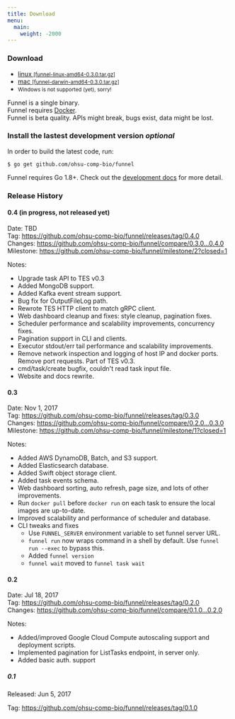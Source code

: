 ```yaml
---
title: Download
menu:
  main:
    weight: -2000
---
```


### Download

- [linux <small>[funnel-linux-amd64-0.3.0.tar.gz]</small>][linux-64-bin]
- [mac <small>[funnel-darwin-amd64-0.3.0.tar.gz]</small>][mac-64-bin]
- <small>Windows is not supported (yet), sorry!</small>

Funnel is a single binary.  
Funnel requires [Docker][docker].  
Funnel is beta quality. APIs might break, bugs exist, data might be lost.  

<h3>Install the lastest development version <i class="optional">optional</i></h3>

In order to build the latest code, run:
```shell
$ go get github.com/ohsu-comp-bio/funnel
```

Funnel requires Go 1.8+. Check out the [development docs][dev] for more detail.

### Release History

#### 0.4 (in progress, not released yet)

Date: TBD  
Tag: https://github.com/ohsu-comp-bio/funnel/releases/tag/0.4.0  
Changes: https://github.com/ohsu-comp-bio/funnel/compare/0.3.0...0.4.0  
Milestone: https://github.com/ohsu-comp-bio/funnel/milestone/2?closed=1  

Notes:

- Upgrade task API to TES v0.3
- Added MongoDB support.
- Added Kafka event stream support.
- Bug fix for OutputFileLog path.
- Rewrote TES HTTP client to match gRPC client.
- Web dashboard cleanup and fixes: style cleanup, pagination fixes.
- Scheduler performance and scalability improvements, concurrency fixes.
- Pagination support in CLI and clients.
- Executor stdout/err tail performance and scalability improvements.
- Remove network inspection and logging of host IP and docker ports.
  Remove port requests. Part of TES v0.3.
- cmd/task/create bugfix, couldn't read task input file.
- Website and docs rewrite.

#### 0.3

Date: Nov 1, 2017  
Tag: https://github.com/ohsu-comp-bio/funnel/releases/tag/0.3.0  
Changes: https://github.com/ohsu-comp-bio/funnel/compare/0.2.0...0.3.0  
Milestone: https://github.com/ohsu-comp-bio/funnel/milestone/1?closed=1  

Notes:

- Added AWS DynamoDB, Batch, and S3 support.
- Added Elasticsearch database.
- Added Swift object storage client.
- Added task events schema.
- Web dashboard sorting, auto refresh, page size, and lots of other improvements.
- Run `docker pull` before `docker run` on each task to ensure the local images
  are up-to-date.
- Improved scalability and performance of scheduler and database.
- CLI tweaks and fixes
  - Use `FUNNEL_SERVER` environment variable to set funnel server URL.
  - `funnel run` now wraps command in a shell by default.
    Use `funnel run --exec` to bypass this.
  - Added `funnel version`
  - `funnel wait` moved to `funnel task wait`

#### 0.2

Date: Jul 18, 2017  
Tag: https://github.com/ohsu-comp-bio/funnel/releases/tag/0.2.0  
Changes: https://github.com/ohsu-comp-bio/funnel/compare/0.1.0...0.2.0  

Notes:

- Added/improved Google Cloud Compute autoscaling support and deployment scripts.
- Implemented pagination for ListTasks endpoint, in server only.
- Added basic auth. support

##### 0.1

Released: Jun 5, 2017

Tag: https://github.com/ohsu-comp-bio/funnel/releases/tag/0.1.0


[linux-64-bin]: https://github.com/ohsu-comp-bio/funnel/releases/download/0.3.0/funnel-linux-amd64-0.3.0.tar.gz
[mac-64-bin]: https://github.com/ohsu-comp-bio/funnel/releases/download/0.3.0/funnel-darwin-amd64-0.3.0.tar.gz
[dev]: /docs/development/
[docker]: https://docker.io
